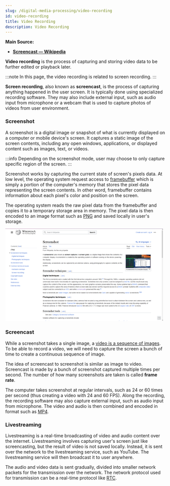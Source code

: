 ```yaml
---
slug: /digital-media-processing/video-recording
id: video-recording
title: Video Recording
description: Video Recording
---
```


**Main Source:**

- **[Screencast — Wikipedia](https://en.wikipedia.org/wiki/Screencast)**

**Video recording** is the process of capturing and storing video data to be further edited or playback later.

:::note
In this page, the video recording is related to screen recording.
:::

**Screen recording**, also known as **screencast**, is the process of capturing anything happened in the user screen. It is typically done using specialized recording software. They may also include external input, such as audio input from microphone or a webcam that is used to capture photos of videos from user environment.

### Screenshot

A screenshot is a digital image or snapshot of what is currently displayed on a computer or mobile device's screen. It captures a static image of the screen contents, including any open windows, applications, or displayed content such as images, text, or videos.

:::info
Depending on the screenshot mode, user may choose to only capture specific region of the screen.
:::

Screenshot works by capturing the current state of screen's pixels data. At low level, the operating system request access to [framebuffer](/computer-graphics/low-level-graphics#buffer) which is simply a portion of the computer's memory that stores the pixel data representing the screen contents. In other word, framebuffer contains information about each pixel's color and position on the screen.

The operating system reads the raw pixel data from the framebuffer and copies it to a temporary storage area in memory. The pixel data is then encoded to an image format such as [PNG](/digital-media-processing/png) and saved locally in user's storage.

![A screenshot of wikipedia screenshot article](./screenshot.png)

### Screencast

While a screenshot takes a single image, a [video is a sequence of images](/digital-media-processing/video-representation). To be able to record a video, we will need to capture the screen a bunch of time to create a continuous sequence of image.

The idea of screencast to screenshot is similar as image to video. Screencast is made by a bunch of screenshot captured multiple times per second. The number of how many screenshots are taken is called **frame rate**.

The computer takes screenshot at regular intervals, such as 24 or 60 times per second (thus creating a video with 24 and 60 FPS). Along the recording, the recording software may also capture external input, such as audio input from microphone. The video and audio is then combined and encoded in format such as [MP4](/digital-media-processing/mp4).

### Livestreaming

Livestreaming is a real-time broadcasting of video and audio content over the internet. Livestreaming involves capturing user's screen just like screencasting, but the result of video is not saved locally. Instead, it is sent over the network to the livestreaming service, such as YouTube. The livestreaming service will then broadcast it to user anywhere.

The audio and video data is sent gradually, divided into smaller network packets for the transmission over the network. The network protocol used for transmission can be a real-time protocol like [RTC](/computer-networking/rtc).
